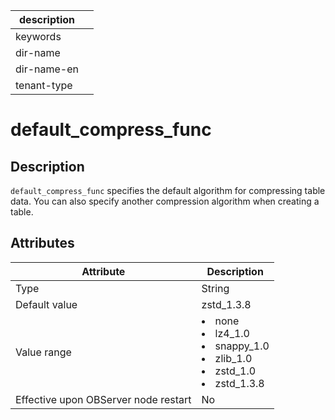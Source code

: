 |description||
|---|---|
|keywords||
|dir-name||
|dir-name-en||
|tenant-type||

# default_compress_func

## Description

`default_compress_func` specifies the default algorithm for compressing table data. You can also specify another compression algorithm when creating a table.

## Attributes

| **Attribute** | **Description** |
|------------------|--------------|
| Type | String |
| Default value | zstd_1.3.8 |
| Value range | <li> none   <li> lz4_1.0   <li> snappy_1.0   <li> zlib_1.0   <li> zstd_1.0   <li> zstd_1.3.8 |
| Effective upon OBServer node restart | No |